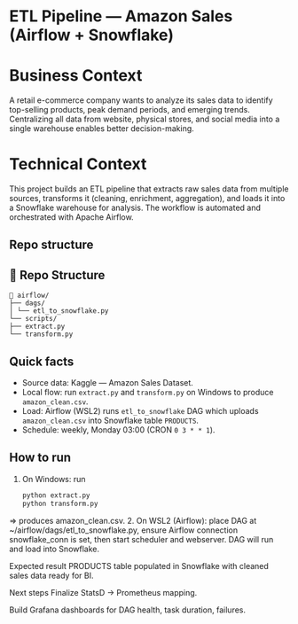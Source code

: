 # ETL Pipeline — Amazon Sales (Airflow + Snowflake)

# Business Context
A retail e-commerce company wants to analyze its sales data to identify top-selling products, peak demand periods, and emerging trends. Centralizing all data from website, physical stores, and social media into a single warehouse enables better decision-making.

# Technical Context
This project builds an ETL pipeline that extracts raw sales data from multiple sources, transforms it (cleaning, enrichment, aggregation), and loads it into a Snowflake warehouse for analysis. The workflow is automated and orchestrated with Apache Airflow.

## Repo structure

## 📂 Repo Structure

```text
📂 airflow/
├── dags/
│ └── etl_to_snowflake.py
└── scripts/
├── extract.py
└── transform.py
```

## Quick facts
- Source data: Kaggle — Amazon Sales Dataset.  
- Local flow: run `extract.py` and `transform.py` on Windows to produce `amazon_clean.csv`.  
- Load: Airflow (WSL2) runs `etl_to_snowflake` DAG which uploads `amazon_clean.csv` into Snowflake table `PRODUCTS`.  
- Schedule: weekly, Monday 03:00 (CRON `0 3 * * 1`).  

## How to run 
1. On Windows: run  
   ```bash
   python extract.py
   python transform.py
=> produces amazon_clean.csv.
2. On WSL2 (Airflow): place DAG at ~/airflow/dags/etl_to_snowflake.py, ensure Airflow connection snowflake_conn is set, then start scheduler and webserver. DAG will run and load into Snowflake.

Expected result
PRODUCTS table populated in Snowflake with cleaned sales data ready for BI.

Next steps 
Finalize StatsD → Prometheus mapping.

Build Grafana dashboards for DAG health, task duration, failures.

